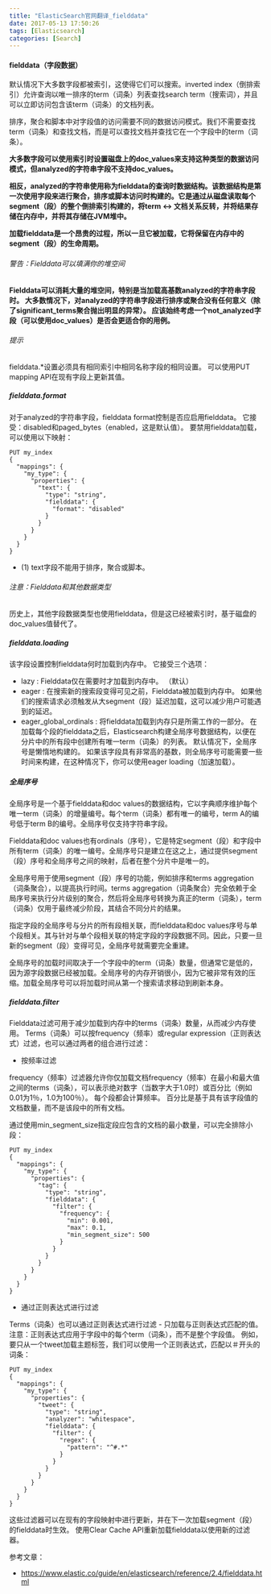 ```yaml
---
title: "ElasticSearch官网翻译_fielddata"
date: 2017-05-13 17:50:26
tags: [Elasticsearch]
categories: [Search]
---
```


#### fielddata（字段数据）

默认情况下大多数字段都被索引，这使得它们可以搜索。inverted index（倒排索引）允许查询以唯一排序的term（词条）列表查找search term（搜索词），并且可以立即访问包含该term（词条）的文档列表。

排序，聚合和脚本中对字段值的访问需要不同的数据访问模式。我们不需要查找term（词条）和查找文档，而是可以查找文档并查找它在一个字段中的term（词条）。

<b>
大多数字段可以使用索引时设置磁盘上的doc_values来支持这种类型的数据访问模式，但analyzed的字符串字段不支持doc_values。

相反，analyzed的字符串使用称为fielddata的查询时数据结构。该数据结构是第一次使用字段来进行聚合，排序或脚本访问时构建的。它是通过从磁盘读取每个segment（段）的整个倒排索引构建的，将term <-> 文档关系反转，并将结果存储在内存中，并将其存储在JVM堆中。

加载fielddata是一个昂贵的过程，所以一旦它被加载，它将保留在内存中的segment（段）的生命周期。
</b>

###### 警告：Fielddata可以填满你的堆空间

<b>
Fielddata可以消耗大量的堆空间，特别是当加载高基数analyzed的字符串字段时。 大多数情况下，对analyzed的字符串字段进行排序或聚合没有任何意义（除了significant_terms聚合抛出明显的异常）。 应该始终考虑一个not_analyzed字段（可以使用doc_values）是否会更适合你的用例。
</b>

###### 提示

fielddata.*设置必须具有相同索引中相同名称字段的相同设置。 可以使用PUT mapping API在现有字段上更新其值。

##### fielddata.format

对于analyzed的字符串字段，fielddata format控制是否应启用fielddata。 它接受：disabled和paged_bytes（enabled，这是默认值）。 要禁用fielddata加载，可以使用以下映射：

```
PUT my_index
{
  "mappings": {
    "my_type": {
      "properties": {
        "text": {
          "type": "string",
          "fielddata": {
            "format": "disabled" 
          }
        }
      }
    }
  }
}
```

- (1) text字段不能用于排序，聚合或脚本。

###### 注意：Fielddata和其他数据类型

历史上，其他字段数据类型也使用fielddata，但是这已经被索引时，基于磁盘的doc_values值替代了。

##### fielddata.loading

该字段设置控制fielddata何时加载到内存中。 它接受三个选项：

- lazy : Fielddata仅在需要时才加载到内存中。 （默认）
- eager : 在搜索新的搜索段变得可见之前，Fielddata被加载到内存中。 如果他们的搜索请求必须触发从大segment（段）延迟加载，这可以减少用户可能遇到的延迟。
- eager_global_ordinals : 将fielddata加载到内存只是所需工作的一部分。 在加载每个段的fielddata之后，Elasticsearch构建全局序号数据结构，以便在分片中的所有段中创建所有唯一term（词条）的列表。 默认情况下，全局序号是懒惰地构建的。 如果该字段具有非常高的基数，则全局序号可能需要一些时间来构建，在这种情况下，你可以使用eager loading（加速加载）。

##### 全局序号

全局序号是一个基于fielddata和doc values的数据结构，它以字典顺序维护每个唯一term（词条）的增量编号。每个term（词条）都有唯一的编号，term A的编号低于term B的编号。全局序号仅支持字符串字段。

Fielddata和doc values也有ordinals（序号），它是特定segment（段）和字段中所有term（词条）的唯一编号。全局序号只是建立在这之上，通过提供segment（段）序号和全局序号之间的映射，后者在整个分片中是唯一的。

全局序号用于使用segment（段）序号的功能，例如排序和terms aggregation（词条聚合），以提高执行时间。terms aggregation（词条聚合）完全依赖于全局序号来执行分片级别的聚合，然后将全局序号转换为真正的term（词条），term（词条）仅用于最终减少阶段，其结合不同分片的结果。

指定字段的全局序号与分片的所有段相关联，而fielddata和doc values序号与单个段相关。其与针对与单个段相关联的特定字段的字段数据不同。因此，只要一旦新的segment（段）变得可见，全局序号就需要完全重建。

全局序号的加载时间取决于一个字段中的term（词条）数量，但通常它是低的，因为源字段数据已经被加载。全局序号的内存开销很小，因为它被非常有效的压缩。加载全局序号可以将加载时间从第一个搜索请求移动到刷新本身。

##### fielddata.filter

Fielddata过滤可用于减少加载到内存中的terms（词条）数量，从而减少内存使用。 Terms（词条）可以按frequency（频率）或regular expression（正则表达式）过滤，也可以通过两者的组合进行过滤：

- 按频率过滤

frequency（频率）过滤器允许你仅加载文档frequency（频率）在最小和最大值之间的terms（词条），可以表示绝对数字（当数字大于1.0时）或百分比（例如0.01为1％，1.0为100％）。 每个段都会计算频率。 百分比是基于具有该字段值的文档数量，而不是该段中的所有文档。

通过使用min_segment_size指定段应包含的文档的最小数量，可以完全排除小段：

```
PUT my_index
{
  "mappings": {
    "my_type": {
      "properties": {
        "tag": {
          "type": "string",
          "fielddata": {
            "filter": {
              "frequency": {
                "min": 0.001,
                "max": 0.1,
                "min_segment_size": 500
              }
            }
          }
        }
      }
    }
  }
}
```

- 通过正则表达式进行过滤

Terms（词条）也可以通过正则表达式进行过滤 - 只加载与正则表达式匹配的值。 注意：正则表达式应用于字段中的每个term（词条），而不是整个字段值。 例如，要只从一个tweet加载主题标签，我们可以使用一个正则表达式，匹配以＃开头的词条：

```
PUT my_index
{
  "mappings": {
    "my_type": {
      "properties": {
        "tweet": {
          "type": "string",
          "analyzer": "whitespace",
          "fielddata": {
            "filter": {
              "regex": {
                "pattern": "^#.*"
              }
            }
          }
        }
      }
    }
  }
}
```

这些过滤器可以在现有的字段映射中进行更新，并在下一次加载segment（段）的fielddata时生效。 使用Clear Cache API重新加载fielddata以使用新的过滤器。


参考文章：

- https://www.elastic.co/guide/en/elasticsearch/reference/2.4/fielddata.html
